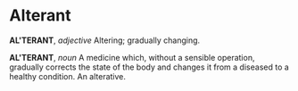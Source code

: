 # Alterant

**AL'TERANT**, _adjective_ Altering; gradually changing.

**AL'TERANT**, _noun_ A medicine which, without a sensible operation, gradually corrects the state of the body and changes it from a diseased to a healthy condition. An alterative.